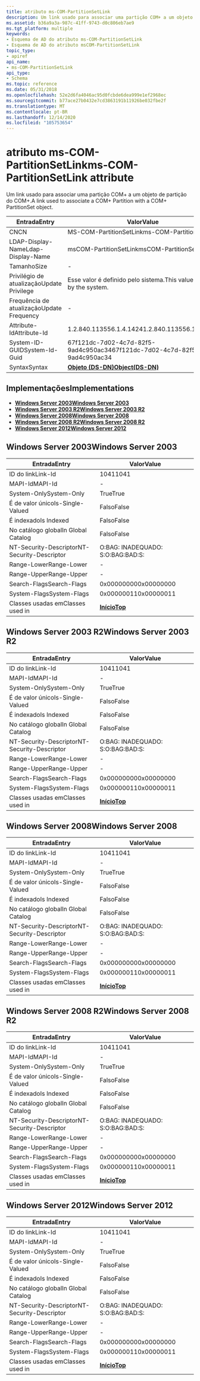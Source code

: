 ```yaml
---
title: atributo ms-COM-PartitionSetLink
description: Um link usado para associar uma partição COM+ a um objeto de partição do COM+.
ms.assetid: b36a9a3a-987c-41ff-9743-d0c806eb7ae9
ms.tgt_platform: multiple
keywords:
- Esquema de AD do atributo ms-COM-PartitionSetLink
- Esquema de AD do atributo msCOM-PartitionSetLink
topic_type:
- apiref
api_name:
- ms-COM-PartitionSetLink
api_type:
- Schema
ms.topic: reference
ms.date: 05/31/2018
ms.openlocfilehash: 52e2d6fa4046ac95d0fcbde6dea999e1ef2968ec
ms.sourcegitcommit: b77ace27b0432e7cd3863191b11926be032fbe2f
ms.translationtype: MT
ms.contentlocale: pt-BR
ms.lasthandoff: 12/14/2020
ms.locfileid: "105753654"
---
```

# <a name="ms-com-partitionsetlink-attribute"></a><span data-ttu-id="00257-105">atributo ms-COM-PartitionSetLink</span><span class="sxs-lookup"><span data-stu-id="00257-105">ms-COM-PartitionSetLink attribute</span></span>

<span data-ttu-id="00257-106">Um link usado para associar uma partição COM+ a um objeto de partição do COM+.</span><span class="sxs-lookup"><span data-stu-id="00257-106">A link used to associate a COM+ Partition with a COM+ PartitionSet object.</span></span>



| <span data-ttu-id="00257-107">Entrada</span><span class="sxs-lookup"><span data-stu-id="00257-107">Entry</span></span> | <span data-ttu-id="00257-108">Valor</span><span class="sxs-lookup"><span data-stu-id="00257-108">Value</span></span> |
|-------------------|-----------------------------------------|
| <span data-ttu-id="00257-109">CN</span><span class="sxs-lookup"><span data-stu-id="00257-109">CN</span></span>                | <span data-ttu-id="00257-110">MS-COM-PartitionSetLink</span><span class="sxs-lookup"><span data-stu-id="00257-110">ms-COM-PartitionSetLink</span></span>                 |
| <span data-ttu-id="00257-111">LDAP-Display-Name</span><span class="sxs-lookup"><span data-stu-id="00257-111">Ldap-Display-Name</span></span> | <span data-ttu-id="00257-112">msCOM-PartitionSetLink</span><span class="sxs-lookup"><span data-stu-id="00257-112">msCOM-PartitionSetLink</span></span>                  |
| <span data-ttu-id="00257-113">Tamanho</span><span class="sxs-lookup"><span data-stu-id="00257-113">Size</span></span>              | \-                                      |
| <span data-ttu-id="00257-114">Privilégio de atualização</span><span class="sxs-lookup"><span data-stu-id="00257-114">Update Privilege</span></span>  | <span data-ttu-id="00257-115">Esse valor é definido pelo sistema.</span><span class="sxs-lookup"><span data-stu-id="00257-115">This value is set by the system.</span></span>        |
| <span data-ttu-id="00257-116">Frequência de atualização</span><span class="sxs-lookup"><span data-stu-id="00257-116">Update Frequency</span></span>  | \-                                      |
| <span data-ttu-id="00257-117">Attribute-Id</span><span class="sxs-lookup"><span data-stu-id="00257-117">Attribute-Id</span></span>      | <span data-ttu-id="00257-118">1.2.840.113556.1.4.1424</span><span class="sxs-lookup"><span data-stu-id="00257-118">1.2.840.113556.1.4.1424</span></span>                 |
| <span data-ttu-id="00257-119">System-ID-GUID</span><span class="sxs-lookup"><span data-stu-id="00257-119">System-Id-Guid</span></span>    | <span data-ttu-id="00257-120">67f121dc-7d02-4c7d-82f5-9ad4c950ac34</span><span class="sxs-lookup"><span data-stu-id="00257-120">67f121dc-7d02-4c7d-82f5-9ad4c950ac34</span></span>    |
| <span data-ttu-id="00257-121">Syntax</span><span class="sxs-lookup"><span data-stu-id="00257-121">Syntax</span></span>            | [<span data-ttu-id="00257-122">**Objeto (DS-DN)**</span><span class="sxs-lookup"><span data-stu-id="00257-122">**Object(DS-DN)**</span></span>](s-object-ds-dn.md) |



## <a name="implementations"></a><span data-ttu-id="00257-123">Implementações</span><span class="sxs-lookup"><span data-stu-id="00257-123">Implementations</span></span>

-   [<span data-ttu-id="00257-124">**Windows Server 2003**</span><span class="sxs-lookup"><span data-stu-id="00257-124">**Windows Server 2003**</span></span>](#windows-server-2003)
-   [<span data-ttu-id="00257-125">**Windows Server 2003 R2**</span><span class="sxs-lookup"><span data-stu-id="00257-125">**Windows Server 2003 R2**</span></span>](#windows-server-2003-r2)
-   [<span data-ttu-id="00257-126">**Windows Server 2008**</span><span class="sxs-lookup"><span data-stu-id="00257-126">**Windows Server 2008**</span></span>](#windows-server-2008)
-   [<span data-ttu-id="00257-127">**Windows Server 2008 R2**</span><span class="sxs-lookup"><span data-stu-id="00257-127">**Windows Server 2008 R2**</span></span>](#windows-server-2008-r2)
-   [<span data-ttu-id="00257-128">**Windows Server 2012**</span><span class="sxs-lookup"><span data-stu-id="00257-128">**Windows Server 2012**</span></span>](#windows-server-2012)

## <a name="windows-server-2003"></a><span data-ttu-id="00257-129">Windows Server 2003</span><span class="sxs-lookup"><span data-stu-id="00257-129">Windows Server 2003</span></span>



| <span data-ttu-id="00257-130">Entrada</span><span class="sxs-lookup"><span data-stu-id="00257-130">Entry</span></span> | <span data-ttu-id="00257-131">Valor</span><span class="sxs-lookup"><span data-stu-id="00257-131">Value</span></span> |
|------------------------|---------------------------------|
| <span data-ttu-id="00257-132">ID do link</span><span class="sxs-lookup"><span data-stu-id="00257-132">Link-Id</span></span>                | <span data-ttu-id="00257-133">1041</span><span class="sxs-lookup"><span data-stu-id="00257-133">1041</span></span>                            |
| <span data-ttu-id="00257-134">MAPI-Id</span><span class="sxs-lookup"><span data-stu-id="00257-134">MAPI-Id</span></span>                | \-                              |
| <span data-ttu-id="00257-135">System-Only</span><span class="sxs-lookup"><span data-stu-id="00257-135">System-Only</span></span>            | <span data-ttu-id="00257-136">True</span><span class="sxs-lookup"><span data-stu-id="00257-136">True</span></span>                            |
| <span data-ttu-id="00257-137">É de valor único</span><span class="sxs-lookup"><span data-stu-id="00257-137">Is-Single-Valued</span></span>       | <span data-ttu-id="00257-138">Falso</span><span class="sxs-lookup"><span data-stu-id="00257-138">False</span></span>                           |
| <span data-ttu-id="00257-139">É indexado</span><span class="sxs-lookup"><span data-stu-id="00257-139">Is Indexed</span></span>             | <span data-ttu-id="00257-140">Falso</span><span class="sxs-lookup"><span data-stu-id="00257-140">False</span></span>                           |
| <span data-ttu-id="00257-141">No catálogo global</span><span class="sxs-lookup"><span data-stu-id="00257-141">In Global Catalog</span></span>      | <span data-ttu-id="00257-142">Falso</span><span class="sxs-lookup"><span data-stu-id="00257-142">False</span></span>                           |
| <span data-ttu-id="00257-143">NT-Security-Descriptor</span><span class="sxs-lookup"><span data-stu-id="00257-143">NT-Security-Descriptor</span></span> | <span data-ttu-id="00257-144">O:BAG: INADEQUADO: S:</span><span class="sxs-lookup"><span data-stu-id="00257-144">O:BAG:BAD:S:</span></span>                    |
| <span data-ttu-id="00257-145">Range-Lower</span><span class="sxs-lookup"><span data-stu-id="00257-145">Range-Lower</span></span>            | \-                              |
| <span data-ttu-id="00257-146">Range-Upper</span><span class="sxs-lookup"><span data-stu-id="00257-146">Range-Upper</span></span>            | \-                              |
| <span data-ttu-id="00257-147">Search-Flags</span><span class="sxs-lookup"><span data-stu-id="00257-147">Search-Flags</span></span>           | <span data-ttu-id="00257-148">0x00000000</span><span class="sxs-lookup"><span data-stu-id="00257-148">0x00000000</span></span>                      |
| <span data-ttu-id="00257-149">System-Flags</span><span class="sxs-lookup"><span data-stu-id="00257-149">System-Flags</span></span>           | <span data-ttu-id="00257-150">0x00000011</span><span class="sxs-lookup"><span data-stu-id="00257-150">0x00000011</span></span>                      |
| <span data-ttu-id="00257-151">Classes usadas em</span><span class="sxs-lookup"><span data-stu-id="00257-151">Classes used in</span></span>        | [<span data-ttu-id="00257-152">**Início**</span><span class="sxs-lookup"><span data-stu-id="00257-152">**Top**</span></span>](c-top.md)<br/> |



## <a name="windows-server-2003-r2"></a><span data-ttu-id="00257-153">Windows Server 2003 R2</span><span class="sxs-lookup"><span data-stu-id="00257-153">Windows Server 2003 R2</span></span>



| <span data-ttu-id="00257-154">Entrada</span><span class="sxs-lookup"><span data-stu-id="00257-154">Entry</span></span> | <span data-ttu-id="00257-155">Valor</span><span class="sxs-lookup"><span data-stu-id="00257-155">Value</span></span> |
|------------------------|---------------------------------|
| <span data-ttu-id="00257-156">ID do link</span><span class="sxs-lookup"><span data-stu-id="00257-156">Link-Id</span></span>                | <span data-ttu-id="00257-157">1041</span><span class="sxs-lookup"><span data-stu-id="00257-157">1041</span></span>                            |
| <span data-ttu-id="00257-158">MAPI-Id</span><span class="sxs-lookup"><span data-stu-id="00257-158">MAPI-Id</span></span>                | \-                              |
| <span data-ttu-id="00257-159">System-Only</span><span class="sxs-lookup"><span data-stu-id="00257-159">System-Only</span></span>            | <span data-ttu-id="00257-160">True</span><span class="sxs-lookup"><span data-stu-id="00257-160">True</span></span>                            |
| <span data-ttu-id="00257-161">É de valor único</span><span class="sxs-lookup"><span data-stu-id="00257-161">Is-Single-Valued</span></span>       | <span data-ttu-id="00257-162">Falso</span><span class="sxs-lookup"><span data-stu-id="00257-162">False</span></span>                           |
| <span data-ttu-id="00257-163">É indexado</span><span class="sxs-lookup"><span data-stu-id="00257-163">Is Indexed</span></span>             | <span data-ttu-id="00257-164">Falso</span><span class="sxs-lookup"><span data-stu-id="00257-164">False</span></span>                           |
| <span data-ttu-id="00257-165">No catálogo global</span><span class="sxs-lookup"><span data-stu-id="00257-165">In Global Catalog</span></span>      | <span data-ttu-id="00257-166">Falso</span><span class="sxs-lookup"><span data-stu-id="00257-166">False</span></span>                           |
| <span data-ttu-id="00257-167">NT-Security-Descriptor</span><span class="sxs-lookup"><span data-stu-id="00257-167">NT-Security-Descriptor</span></span> | <span data-ttu-id="00257-168">O:BAG: INADEQUADO: S:</span><span class="sxs-lookup"><span data-stu-id="00257-168">O:BAG:BAD:S:</span></span>                    |
| <span data-ttu-id="00257-169">Range-Lower</span><span class="sxs-lookup"><span data-stu-id="00257-169">Range-Lower</span></span>            | \-                              |
| <span data-ttu-id="00257-170">Range-Upper</span><span class="sxs-lookup"><span data-stu-id="00257-170">Range-Upper</span></span>            | \-                              |
| <span data-ttu-id="00257-171">Search-Flags</span><span class="sxs-lookup"><span data-stu-id="00257-171">Search-Flags</span></span>           | <span data-ttu-id="00257-172">0x00000000</span><span class="sxs-lookup"><span data-stu-id="00257-172">0x00000000</span></span>                      |
| <span data-ttu-id="00257-173">System-Flags</span><span class="sxs-lookup"><span data-stu-id="00257-173">System-Flags</span></span>           | <span data-ttu-id="00257-174">0x00000011</span><span class="sxs-lookup"><span data-stu-id="00257-174">0x00000011</span></span>                      |
| <span data-ttu-id="00257-175">Classes usadas em</span><span class="sxs-lookup"><span data-stu-id="00257-175">Classes used in</span></span>        | [<span data-ttu-id="00257-176">**Início**</span><span class="sxs-lookup"><span data-stu-id="00257-176">**Top**</span></span>](c-top.md)<br/> |



## <a name="windows-server-2008"></a><span data-ttu-id="00257-177">Windows Server 2008</span><span class="sxs-lookup"><span data-stu-id="00257-177">Windows Server 2008</span></span>



| <span data-ttu-id="00257-178">Entrada</span><span class="sxs-lookup"><span data-stu-id="00257-178">Entry</span></span> | <span data-ttu-id="00257-179">Valor</span><span class="sxs-lookup"><span data-stu-id="00257-179">Value</span></span> |
|------------------------|---------------------------------|
| <span data-ttu-id="00257-180">ID do link</span><span class="sxs-lookup"><span data-stu-id="00257-180">Link-Id</span></span>                | <span data-ttu-id="00257-181">1041</span><span class="sxs-lookup"><span data-stu-id="00257-181">1041</span></span>                            |
| <span data-ttu-id="00257-182">MAPI-Id</span><span class="sxs-lookup"><span data-stu-id="00257-182">MAPI-Id</span></span>                | \-                              |
| <span data-ttu-id="00257-183">System-Only</span><span class="sxs-lookup"><span data-stu-id="00257-183">System-Only</span></span>            | <span data-ttu-id="00257-184">True</span><span class="sxs-lookup"><span data-stu-id="00257-184">True</span></span>                            |
| <span data-ttu-id="00257-185">É de valor único</span><span class="sxs-lookup"><span data-stu-id="00257-185">Is-Single-Valued</span></span>       | <span data-ttu-id="00257-186">Falso</span><span class="sxs-lookup"><span data-stu-id="00257-186">False</span></span>                           |
| <span data-ttu-id="00257-187">É indexado</span><span class="sxs-lookup"><span data-stu-id="00257-187">Is Indexed</span></span>             | <span data-ttu-id="00257-188">Falso</span><span class="sxs-lookup"><span data-stu-id="00257-188">False</span></span>                           |
| <span data-ttu-id="00257-189">No catálogo global</span><span class="sxs-lookup"><span data-stu-id="00257-189">In Global Catalog</span></span>      | <span data-ttu-id="00257-190">Falso</span><span class="sxs-lookup"><span data-stu-id="00257-190">False</span></span>                           |
| <span data-ttu-id="00257-191">NT-Security-Descriptor</span><span class="sxs-lookup"><span data-stu-id="00257-191">NT-Security-Descriptor</span></span> | <span data-ttu-id="00257-192">O:BAG: INADEQUADO: S:</span><span class="sxs-lookup"><span data-stu-id="00257-192">O:BAG:BAD:S:</span></span>                    |
| <span data-ttu-id="00257-193">Range-Lower</span><span class="sxs-lookup"><span data-stu-id="00257-193">Range-Lower</span></span>            | \-                              |
| <span data-ttu-id="00257-194">Range-Upper</span><span class="sxs-lookup"><span data-stu-id="00257-194">Range-Upper</span></span>            | \-                              |
| <span data-ttu-id="00257-195">Search-Flags</span><span class="sxs-lookup"><span data-stu-id="00257-195">Search-Flags</span></span>           | <span data-ttu-id="00257-196">0x00000000</span><span class="sxs-lookup"><span data-stu-id="00257-196">0x00000000</span></span>                      |
| <span data-ttu-id="00257-197">System-Flags</span><span class="sxs-lookup"><span data-stu-id="00257-197">System-Flags</span></span>           | <span data-ttu-id="00257-198">0x00000011</span><span class="sxs-lookup"><span data-stu-id="00257-198">0x00000011</span></span>                      |
| <span data-ttu-id="00257-199">Classes usadas em</span><span class="sxs-lookup"><span data-stu-id="00257-199">Classes used in</span></span>        | [<span data-ttu-id="00257-200">**Início**</span><span class="sxs-lookup"><span data-stu-id="00257-200">**Top**</span></span>](c-top.md)<br/> |



## <a name="windows-server-2008-r2"></a><span data-ttu-id="00257-201">Windows Server 2008 R2</span><span class="sxs-lookup"><span data-stu-id="00257-201">Windows Server 2008 R2</span></span>



| <span data-ttu-id="00257-202">Entrada</span><span class="sxs-lookup"><span data-stu-id="00257-202">Entry</span></span> | <span data-ttu-id="00257-203">Valor</span><span class="sxs-lookup"><span data-stu-id="00257-203">Value</span></span> |
|------------------------|---------------------------------|
| <span data-ttu-id="00257-204">ID do link</span><span class="sxs-lookup"><span data-stu-id="00257-204">Link-Id</span></span>                | <span data-ttu-id="00257-205">1041</span><span class="sxs-lookup"><span data-stu-id="00257-205">1041</span></span>                            |
| <span data-ttu-id="00257-206">MAPI-Id</span><span class="sxs-lookup"><span data-stu-id="00257-206">MAPI-Id</span></span>                | \-                              |
| <span data-ttu-id="00257-207">System-Only</span><span class="sxs-lookup"><span data-stu-id="00257-207">System-Only</span></span>            | <span data-ttu-id="00257-208">True</span><span class="sxs-lookup"><span data-stu-id="00257-208">True</span></span>                            |
| <span data-ttu-id="00257-209">É de valor único</span><span class="sxs-lookup"><span data-stu-id="00257-209">Is-Single-Valued</span></span>       | <span data-ttu-id="00257-210">Falso</span><span class="sxs-lookup"><span data-stu-id="00257-210">False</span></span>                           |
| <span data-ttu-id="00257-211">É indexado</span><span class="sxs-lookup"><span data-stu-id="00257-211">Is Indexed</span></span>             | <span data-ttu-id="00257-212">Falso</span><span class="sxs-lookup"><span data-stu-id="00257-212">False</span></span>                           |
| <span data-ttu-id="00257-213">No catálogo global</span><span class="sxs-lookup"><span data-stu-id="00257-213">In Global Catalog</span></span>      | <span data-ttu-id="00257-214">Falso</span><span class="sxs-lookup"><span data-stu-id="00257-214">False</span></span>                           |
| <span data-ttu-id="00257-215">NT-Security-Descriptor</span><span class="sxs-lookup"><span data-stu-id="00257-215">NT-Security-Descriptor</span></span> | <span data-ttu-id="00257-216">O:BAG: INADEQUADO: S:</span><span class="sxs-lookup"><span data-stu-id="00257-216">O:BAG:BAD:S:</span></span>                    |
| <span data-ttu-id="00257-217">Range-Lower</span><span class="sxs-lookup"><span data-stu-id="00257-217">Range-Lower</span></span>            | \-                              |
| <span data-ttu-id="00257-218">Range-Upper</span><span class="sxs-lookup"><span data-stu-id="00257-218">Range-Upper</span></span>            | \-                              |
| <span data-ttu-id="00257-219">Search-Flags</span><span class="sxs-lookup"><span data-stu-id="00257-219">Search-Flags</span></span>           | <span data-ttu-id="00257-220">0x00000000</span><span class="sxs-lookup"><span data-stu-id="00257-220">0x00000000</span></span>                      |
| <span data-ttu-id="00257-221">System-Flags</span><span class="sxs-lookup"><span data-stu-id="00257-221">System-Flags</span></span>           | <span data-ttu-id="00257-222">0x00000011</span><span class="sxs-lookup"><span data-stu-id="00257-222">0x00000011</span></span>                      |
| <span data-ttu-id="00257-223">Classes usadas em</span><span class="sxs-lookup"><span data-stu-id="00257-223">Classes used in</span></span>        | [<span data-ttu-id="00257-224">**Início**</span><span class="sxs-lookup"><span data-stu-id="00257-224">**Top**</span></span>](c-top.md)<br/> |



## <a name="windows-server-2012"></a><span data-ttu-id="00257-225">Windows Server 2012</span><span class="sxs-lookup"><span data-stu-id="00257-225">Windows Server 2012</span></span>



| <span data-ttu-id="00257-226">Entrada</span><span class="sxs-lookup"><span data-stu-id="00257-226">Entry</span></span> | <span data-ttu-id="00257-227">Valor</span><span class="sxs-lookup"><span data-stu-id="00257-227">Value</span></span> |
|------------------------|---------------------------------|
| <span data-ttu-id="00257-228">ID do link</span><span class="sxs-lookup"><span data-stu-id="00257-228">Link-Id</span></span>                | <span data-ttu-id="00257-229">1041</span><span class="sxs-lookup"><span data-stu-id="00257-229">1041</span></span>                            |
| <span data-ttu-id="00257-230">MAPI-Id</span><span class="sxs-lookup"><span data-stu-id="00257-230">MAPI-Id</span></span>                | \-                              |
| <span data-ttu-id="00257-231">System-Only</span><span class="sxs-lookup"><span data-stu-id="00257-231">System-Only</span></span>            | <span data-ttu-id="00257-232">True</span><span class="sxs-lookup"><span data-stu-id="00257-232">True</span></span>                            |
| <span data-ttu-id="00257-233">É de valor único</span><span class="sxs-lookup"><span data-stu-id="00257-233">Is-Single-Valued</span></span>       | <span data-ttu-id="00257-234">Falso</span><span class="sxs-lookup"><span data-stu-id="00257-234">False</span></span>                           |
| <span data-ttu-id="00257-235">É indexado</span><span class="sxs-lookup"><span data-stu-id="00257-235">Is Indexed</span></span>             | <span data-ttu-id="00257-236">Falso</span><span class="sxs-lookup"><span data-stu-id="00257-236">False</span></span>                           |
| <span data-ttu-id="00257-237">No catálogo global</span><span class="sxs-lookup"><span data-stu-id="00257-237">In Global Catalog</span></span>      | <span data-ttu-id="00257-238">Falso</span><span class="sxs-lookup"><span data-stu-id="00257-238">False</span></span>                           |
| <span data-ttu-id="00257-239">NT-Security-Descriptor</span><span class="sxs-lookup"><span data-stu-id="00257-239">NT-Security-Descriptor</span></span> | <span data-ttu-id="00257-240">O:BAG: INADEQUADO: S:</span><span class="sxs-lookup"><span data-stu-id="00257-240">O:BAG:BAD:S:</span></span>                    |
| <span data-ttu-id="00257-241">Range-Lower</span><span class="sxs-lookup"><span data-stu-id="00257-241">Range-Lower</span></span>            | \-                              |
| <span data-ttu-id="00257-242">Range-Upper</span><span class="sxs-lookup"><span data-stu-id="00257-242">Range-Upper</span></span>            | \-                              |
| <span data-ttu-id="00257-243">Search-Flags</span><span class="sxs-lookup"><span data-stu-id="00257-243">Search-Flags</span></span>           | <span data-ttu-id="00257-244">0x00000000</span><span class="sxs-lookup"><span data-stu-id="00257-244">0x00000000</span></span>                      |
| <span data-ttu-id="00257-245">System-Flags</span><span class="sxs-lookup"><span data-stu-id="00257-245">System-Flags</span></span>           | <span data-ttu-id="00257-246">0x00000011</span><span class="sxs-lookup"><span data-stu-id="00257-246">0x00000011</span></span>                      |
| <span data-ttu-id="00257-247">Classes usadas em</span><span class="sxs-lookup"><span data-stu-id="00257-247">Classes used in</span></span>        | [<span data-ttu-id="00257-248">**Início**</span><span class="sxs-lookup"><span data-stu-id="00257-248">**Top**</span></span>](c-top.md)<br/> |



 

 





